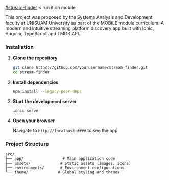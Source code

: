 [#stream-finder](https://stream-finder-mu.vercel.app/home) < run it on mobile 


This project was proposed by the Systems Analysis and Development faculty at UNISUAM University as part of the MOBILE module curriculum.
A modern and intuitive streaming platform discovery app built with Ionic, Angular, TypeScript and TMDB API. 


### Installation

1. **Clone the repository**
   ```bash
   git clone https://github.com/yourusername/stream-finder.git
   cd stream-finder
   ```

2. **Install dependencies**
   ```bash
   npm install --legacy-peer-deps
   ```

3. **Start the development server**
   ```bash
   ionic serve
   ```

4. **Open your browser**
   
   Navigate to `http://localhost:####` to see the app 

### Project Structure

```
src/
├── app/                 # Main application code
├── assets/             # Static assets (images, icons)
├── environments/       # Environment configurations
└── theme/             # Global styling and themes
```

